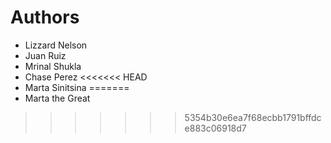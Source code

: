 # Authors
- Lizzard Nelson
- Juan Ruiz
- Mrinal Shukla
- Chase Perez
<<<<<<< HEAD
- Marta Sinitsina
=======
- Marta the Great
>>>>>>> 5354b30e6ea7f68ecbb1791bffdce883c06918d7
